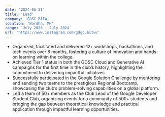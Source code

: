 ```yaml
---
date: '2024-06-21'
title: 'Lead'
company: 'GDSC BITW'
location: 'Wardha, MH'
range: 'July 2023 - July 2024'
url: 'https://www.instagram.com/gdgc.bitw/'
---
```


- Organized, facilitated and delivered 12+ workshops, hackathons, and tech events over 8 months, fostering a culture of innovation and hands-on learning within the college.
- Achieved Tier 1 status in both the GDSC Cloud and Generative AI campaigns for the first time in the club’s history, highlighting the commitment to delivering impactful initiatives.
- Successfully participated in the Google Solution Challenge by mentoring and sending two teams to the prestigious Regional Bootcamp, showcasing the club’s problem-solving capabilities on a global platform.
- Led a team of 50+ members as the Club Lead of the Google Developer Student Club, organizing events for a community of 500+ students and bridging the gap between theoretical knowledge and practical application through impactful learning opportunities.
